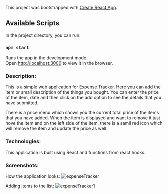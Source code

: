 This project was bootstrapped with [Create React App](https://github.com/facebook/create-react-app).

## Available Scripts

In the project directory, you can run:

### `npm start`

Runs the app in the development mode.<br />
Open [http://localhost:3000](http://localhost:3000) to view it in the browser.


### Description:

This is a simple web application for Expense Tracker. Here you can add the item or small description of the things you bought.
You can enter the price of the item, date and then click on the add option to see the details that you have submitted.

There is a price menu which shows you the current total price of the items that you have added.
When the item is displayed and want to remove it just hove the item and on the left side of the item,
there is a samll red icon which will remove the item and update the price as well.


### Technologies:

This application is built using React and functions from react hooks.


### Screenshots:

How the application looks:
![expenseTracker](https://user-images.githubusercontent.com/19607928/138591512-c23b12f4-33c3-47bc-8fb8-571d18777a7b.PNG)


Adding items to the list:
![expenseTracker1](https://user-images.githubusercontent.com/19607928/138591585-851119c6-9b7c-4200-bb74-3cb8b5161ff0.PNG)